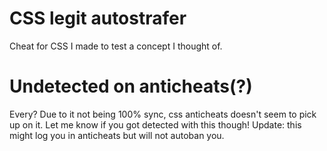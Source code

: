 # CSS legit autostrafer
Cheat for CSS I made to test a concept I thought of.

# Undetected on anticheats(?)
Every? Due to it not being 100% sync, css anticheats doesn't seem to pick up on it. Let me know if you got detected with this though!
Update: this might log you in anticheats but will not autoban you.
